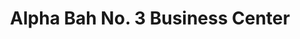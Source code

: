 ---
title: "Alpha Bah No. 3 Business Center"
url: /zwedru/alpha-bah-no-3-business-center/
shop: Lebensmittel
---